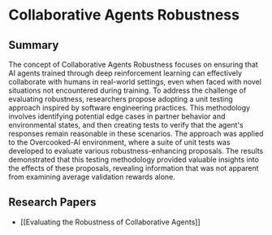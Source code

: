# Collaborative Agents Robustness

## Summary
 The concept of Collaborative Agents Robustness focuses on ensuring that AI agents trained through deep reinforcement learning can effectively collaborate with humans in real-world settings, even when faced with novel situations not encountered during training. To address the challenge of evaluating robustness, researchers propose adopting a unit testing approach inspired by software engineering practices. This methodology involves identifying potential edge cases in partner behavior and environmental states, and then creating tests to verify that the agent's responses remain reasonable in these scenarios. The approach was applied to the Overcooked-AI environment, where a suite of unit tests was developed to evaluate various robustness-enhancing proposals. The results demonstrated that this testing methodology provided valuable insights into the effects of these proposals, revealing information that was not apparent from examining average validation rewards alone.
## Research Papers

- [[Evaluating the Robustness of Collaborative Agents]]
